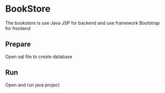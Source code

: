 # BookStore
The bookstore is use Java JSP for backend and use framework Bootstrap for frontend
## Prepare
Open sql file to create database

## Run
Open and run java project
